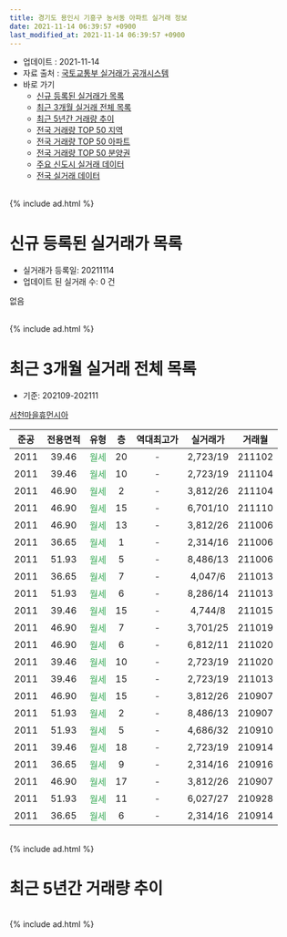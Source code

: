 ```yaml
---
title: 경기도 용인시 기흥구 농서동 아파트 실거래 정보
date: 2021-11-14 06:39:57 +0900
last_modified_at: 2021-11-14 06:39:57 +0900
---
```


* 업데이트 : 2021-11-14
* 자료 출처 : [국토교통부 실거래가 공개시스템](http://rt.molit.go.kr)
* 바로 가기
    * [신규 등록된 실거래가 목록](#신규-등록된-실거래가-목록)
    * [최근 3개월 실거래 전체 목록](#최근-3개월-실거래-전체-목록)
    * [최근 5년간 거래량 추이](#최근-5년간-거래량-추이)
    * [전국 거래량 TOP 50 지역](https://inasie.github.io/apt-trade-info/최근-3개월-전국에서-가장-거래가-많이-발생한-지역)
    * [전국 거래량 TOP 50 아파트](https://inasie.github.io/apt-trade-info/최근-3개월-전국에서-가장-거래가-많이-발생한-아파트)
    * [전국 거래량 TOP 50 분양권](https://inasie.github.io/apt-trade-info/최근-3개월-전국에서-가장-거래가-많이-발생한-분양권)
    * [주요 신도시 실거래 데이터](https://inasie.github.io/apt-trade-info/주요-신도시)
    * [전국 실거래 데이터](https://inasie.github.io/apt-trade-info/전국)
<br>
{% include ad.html %}
<br>

# 신규 등록된 실거래가 목록
* 실거래가 등록일: 20211114
* 업데이트 된 실거래 수: 0 건

없음

<br>
{% include ad.html %}
<br>

# 최근 3개월 실거래 전체 목록
* 기준: 202109-202111


[서천마을휴먼시아](https://search.naver.com/search.naver?query=%EA%B2%BD%EA%B8%B0%EB%8F%84+%EC%9A%A9%EC%9D%B8%EC%8B%9C+%EA%B8%B0%ED%9D%A5%EA%B5%AC+%EB%86%8D%EC%84%9C%EB%8F%99+%EC%84%9C%EC%B2%9C%EB%A7%88%EC%9D%84%ED%9C%B4%EB%A8%BC%EC%8B%9C%EC%95%84)

|준공|전용면적|유형|층|역대최고가|실거래가|거래월|
|:---:|:---:|:---:|:---:|:---:|:---:|:---:|
|2011|39.46|<span style="color:#34a853">월세</span>|20|<span style="color:#444444">-</span>|2,723/19|211102|
|2011|39.46|<span style="color:#34a853">월세</span>|10|<span style="color:#444444">-</span>|2,723/19|211104|
|2011|46.90|<span style="color:#34a853">월세</span>|2|<span style="color:#444444">-</span>|3,812/26|211104|
|2011|46.90|<span style="color:#34a853">월세</span>|15|<span style="color:#444444">-</span>|6,701/10|211110|
|2011|46.90|<span style="color:#34a853">월세</span>|13|<span style="color:#444444">-</span>|3,812/26|211006|
|2011|36.65|<span style="color:#34a853">월세</span>|1|<span style="color:#444444">-</span>|2,314/16|211006|
|2011|51.93|<span style="color:#34a853">월세</span>|5|<span style="color:#444444">-</span>|8,486/13|211006|
|2011|36.65|<span style="color:#34a853">월세</span>|7|<span style="color:#444444">-</span>|4,047/6|211013|
|2011|51.93|<span style="color:#34a853">월세</span>|6|<span style="color:#444444">-</span>|8,286/14|211013|
|2011|39.46|<span style="color:#34a853">월세</span>|15|<span style="color:#444444">-</span>|4,744/8|211015|
|2011|46.90|<span style="color:#34a853">월세</span>|7|<span style="color:#444444">-</span>|3,701/25|211019|
|2011|46.90|<span style="color:#34a853">월세</span>|6|<span style="color:#444444">-</span>|6,812/11|211020|
|2011|39.46|<span style="color:#34a853">월세</span>|10|<span style="color:#444444">-</span>|2,723/19|211020|
|2011|39.46|<span style="color:#34a853">월세</span>|15|<span style="color:#444444">-</span>|2,723/19|211013|
|2011|46.90|<span style="color:#34a853">월세</span>|15|<span style="color:#444444">-</span>|3,812/26|210907|
|2011|51.93|<span style="color:#34a853">월세</span>|2|<span style="color:#444444">-</span>|8,486/13|210907|
|2011|51.93|<span style="color:#34a853">월세</span>|5|<span style="color:#444444">-</span>|4,686/32|210910|
|2011|39.46|<span style="color:#34a853">월세</span>|18|<span style="color:#444444">-</span>|2,723/19|210914|
|2011|36.65|<span style="color:#34a853">월세</span>|9|<span style="color:#444444">-</span>|2,314/16|210916|
|2011|46.90|<span style="color:#34a853">월세</span>|17|<span style="color:#444444">-</span>|3,812/26|210907|
|2011|51.93|<span style="color:#34a853">월세</span>|11|<span style="color:#444444">-</span>|6,027/27|210928|
|2011|36.65|<span style="color:#34a853">월세</span>|6|<span style="color:#444444">-</span>|2,314/16|210914|


<br>
{% include ad.html %}
<br>

# 최근 5년간 거래량 추이


<div style="width:100%;">
    <canvas id="deal_progress" height="200"></canvas>
</div>

<script>
new Chart(document.getElementById("deal_progress"), {
    type: 'line',
    data: {
        labels: ['201611','201612','201701','201702','201703','201704','201705','201706','201707','201708','201709','201710','201711','201712','201801','201802','201803','201804','201805','201806','201807','201808','201809','201810','201811','201812','201901','201902','201903','201904','201905','201906','201907','201908','201909','201910','201911','201912','202001','202002','202003','202004','202005','202006','202007','202008','202009','202010','202011','202012','202101','202102','202103','202104','202105','202106','202107','202108','202109','202110','202111'],
        datasets: [{
            label: '매매',
            pointRadius: 1,
            data: [0, 0, 0, 0, 0, 0, 0, 0, 0, 0, 0, 0, 0, 0, 0, 0, 0, 0, 0, 0, 0, 0, 0, 0, 0, 0, 0, 0, 0, 0, 0, 0, 0, 0, 0, 0, 0, 0, 0, 0, 0, 0, 0, 0, 0, 0, 0, 0, 0, 0, 0, 0, 0, 0, 0, 0, 0, 0, 0, 0, 0],
            borderColor: "rgba(255, 201, 14, 1)",
            backgroundColor: "rgba(255, 201, 14, 0.5)",
            fill: false,
            lineTension: 0
        },{
            label: '전월세',
            pointRadius: 1,
            data: [1, 5, 8, 7, 6, 2, 0, 47, 4, 4, 6, 4, 2, 4, 17, 6, 4, 6, 2, 3, 10, 5, 3, 2, 1, 3, 3, 3, 8, 6, 10, 35, 6, 5, 1, 9, 4, 4, 15, 14, 6, 7, 8, 0, 8, 8, 3, 8, 6, 4, 10, 6, 3, 8, 18, 93, 11, 12, 8, 10, 4],
            borderColor: "rgba(0, 141, 185, 1)",
            backgroundColor: "rgba(0, 141, 185, 0.5)",
            fill: false,
            lineTension: 0
        }
        ]
    },
    options: {
        responsive: true,
        title: {
            display: false
        },
        tooltips: {
            mode: 'index',
            intersect: false
        },
        hover: {
            mode: 'nearest',
            intersect: true
        },
        scales: {
            xAxes: [{
                display: true,
                scaleLabel: {
                    display: true,
                    labelString: '년/월'
                }
            }],
            yAxes: [{
                display: true,
                ticks: {
                    suggestedMin: 0,
                },
                scaleLabel: {
                    display: true,
                    labelString: '실거래 수'
                }
            }]
        }
    }
});

</script>


<br>
{% include ad.html %}
<br>

